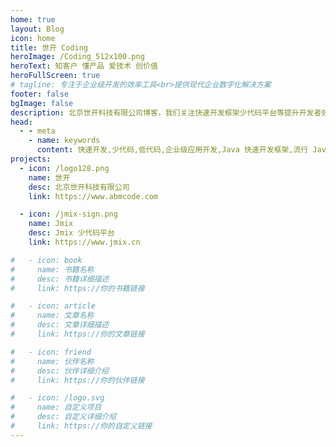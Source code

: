 ```yaml
---
home: true
layout: Blog
icon: home
title: 世开 Coding
heroImage: /Coding_512x100.png
heroText: 知客户 懂产品 爱技术 创价值
heroFullScreen: true
# tagline: 专注于企业级开发的效率工具<br>提供现代企业数字化解决方案
footer: false
bgImage: false
description: 北京世开科技有限公司博客，我们关注快速开发框架少代码平台等提升开发者效率的工具
head:
  - - meta
    - name: keywords
      content: 快速开发,少代码,低代码,企业级应用开发,Java 快速开发框架,流行 Java 框架,jmix
projects:
  - icon: /logo128.png
    name: 世开
    desc: 北京世开科技有限公司
    link: https://www.abmcode.com

  - icon: /jmix-sign.png
    name: Jmix
    desc: Jmix 少代码平台
    link: https://www.jmix.cn

#   - icon: book
#     name: 书籍名称
#     desc: 书籍详细描述
#     link: https://你的书籍链接

#   - icon: article
#     name: 文章名称
#     desc: 文章详细描述
#     link: https://你的文章链接

#   - icon: friend
#     name: 伙伴名称
#     desc: 伙伴详细介绍
#     link: https://你的伙伴链接

#   - icon: /logo.svg
#     name: 自定义项目
#     desc: 自定义详细介绍
#     link: https://你的自定义链接
---
```

